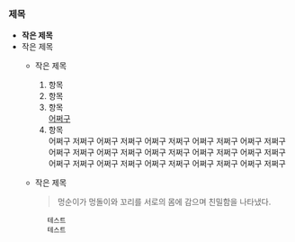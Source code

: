 ### **제목**
 * **작은 제목**
 * 작은 제목
   * 작은 제목
     1. 항목
     3. 항목
     2. 항목   
       [어쩌구](http://www.example.com/)
     4. 항목   
     어쩌구 저쩌구 어쩌구 저쩌구 어쩌구 저쩌구 어쩌구 저쩌구 어쩌구 저쩌구 어쩌구 저쩌구 어쩌구 저쩌구 어쩌구 저쩌구 어쩌구 저쩌구 어쩌구 저쩌구 어쩌구 저쩌구 어쩌구 저쩌구 어쩌구 저쩌구 어쩌구 저쩌구 어쩌구 저쩌구 
   * 작은 제목
     > 멍순이가 멍돌이와 꼬리를 서로의 몸에 감으며 친밀함을 나타냈다.

     ```
        테스트
        테스트
     ```   

